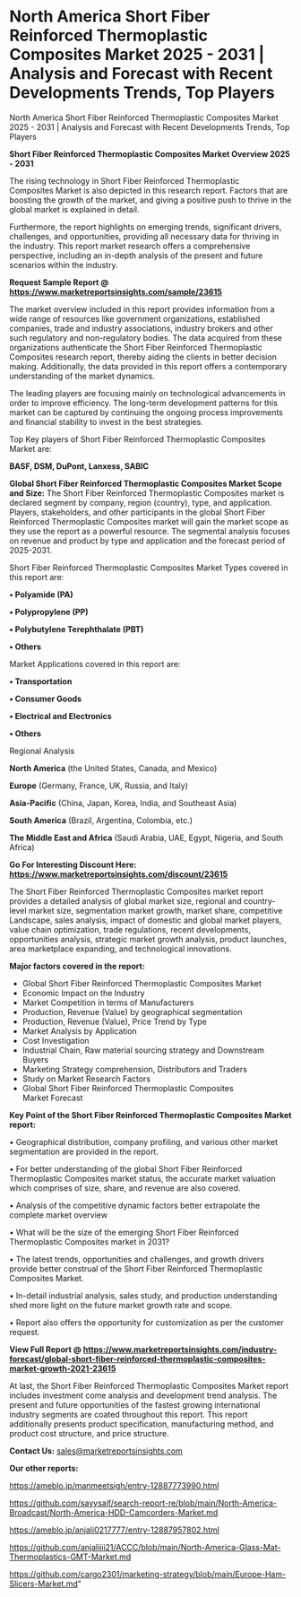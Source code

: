 # North America Short Fiber Reinforced Thermoplastic Composites Market 2025 - 2031 | Analysis and Forecast with Recent Developments Trends, Top Players
North America Short Fiber Reinforced Thermoplastic Composites Market 2025 - 2031 | Analysis and Forecast with Recent Developments Trends, Top Players

<Strong> Short Fiber Reinforced Thermoplastic Composites Market Overview 2025 - 2031</strong>

The rising technology in Short Fiber Reinforced Thermoplastic Composites Market is also depicted in this research report. Factors that are boosting the growth of the market, and giving a positive push to thrive in the global market is explained in detail.

Furthermore, the report highlights on emerging trends, significant drivers, challenges, and opportunities, providing all necessary data for thriving in the industry. This report market research offers a comprehensive perspective, including an in-depth analysis of the present and future scenarios within the industry.

<strong>Request Sample Report @ <a href=https://www.marketreportsinsights.com/sample/23615>https://www.marketreportsinsights.com/sample/23615</a></strong>

The market overview included in this report provides information from a wide range of resources like government organizations, established companies, trade and industry associations, industry brokers and other such regulatory and non-regulatory bodies. The data acquired from these organizations authenticate the Short Fiber Reinforced Thermoplastic Composites research report, thereby aiding the clients in better decision making. Additionally, the data provided in this report offers a contemporary understanding of the market dynamics.

The leading players are focusing mainly on technological advancements in order to improve efficiency. The long-term development patterns for this market can be captured by continuing the ongoing process improvements and financial stability to invest in the best strategies.

Top Key players of Short Fiber Reinforced Thermoplastic Composites Market are:

<strong>BASF, DSM, DuPont, Lanxess, SABIC</strong>

<strong><b>Global Short Fiber Reinforced Thermoplastic Composites Market Scope and Size:</b></strong>
The Short Fiber Reinforced Thermoplastic Composites market is declared segment by company, region (country), type, and application. Players, stakeholders, and other participants in the global Short Fiber Reinforced Thermoplastic Composites market will gain the market scope as they use the report as a powerful resource. The segmental analysis focuses on revenue and product by type and application and the forecast period of 2025-2031.

Short Fiber Reinforced Thermoplastic Composites Market Types covered in this report are:

<strong>• Polyamide (PA)

• Polypropylene (PP)

• Polybutylene Terephthalate (PBT)

• Others</strong>

Market Applications covered in this report are:

<strong>• Transportation

• Consumer Goods

• Electrical and Electronics

• Others</strong> 

Regional Analysis

<strong>North America</strong> (the United States, Canada, and Mexico)

<strong>Europe</strong> (Germany, France, UK, Russia, and Italy)

<strong>Asia-Pacific</strong> (China, Japan, Korea, India, and Southeast Asia)

<strong>South America</strong> (Brazil, Argentina, Colombia, etc.)

<strong>The Middle East and Africa</strong> (Saudi Arabia, UAE, Egypt, Nigeria, and South Africa)

<strong>Go For Interesting Discount Here: <a href=https://www.marketreportsinsights.com/discount/23615>https://www.marketreportsinsights.com/discount/23615</a></strong>

The Short Fiber Reinforced Thermoplastic Composites market report provides a detailed analysis of global market size, regional and country-level market size, segmentation market growth, market share, competitive Landscape, sales analysis, impact of domestic and global market players, value chain optimization, trade regulations, recent developments, opportunities analysis, strategic market growth analysis, product launches, area marketplace expanding, and technological innovations.

<strong><b>Major factors covered in the report:</b></strong>
<ul>
  <li>Global Short Fiber Reinforced Thermoplastic Composites Market </li>
  <li>Economic Impact on the Industry</li>
  <li>Market Competition in terms of Manufacturers</li>
  <li>Production, Revenue (Value) by geographical segmentation</li>
  <li>Production, Revenue (Value), Price Trend by Type</li>
  <li>Market Analysis by Application</li>
  <li>Cost Investigation</li>
  <li>Industrial Chain, Raw material sourcing strategy and Downstream Buyers</li>
  <li>Marketing Strategy comprehension, Distributors and Traders</li>
  <li>Study on Market Research Factors</li>
  <li>Global Short Fiber Reinforced Thermoplastic Composites Market Forecast</li>
</ul>

<strong><b>Key Point of the Short Fiber Reinforced Thermoplastic Composites Market report:</b></strong>

• Geographical distribution, company profiling, and various other market segmentation are provided in the report.

• For better understanding of the global Short Fiber Reinforced Thermoplastic Composites market status, the accurate market valuation which comprises of size, share, and revenue are also covered.

• Analysis of the competitive dynamic factors better extrapolate the complete market overview

• What will be the size of the emerging Short Fiber Reinforced Thermoplastic Composites market in 2031?

• The latest trends, opportunities and challenges, and growth drivers provide better construal of the Short Fiber Reinforced Thermoplastic Composites Market.

• In-detail industrial analysis, sales study, and production understanding shed more light on the future market growth rate and scope.

• Report also offers the opportunity for customization as per the customer request.

<strong><b>View Full Report @ <a href=https://www.marketreportsinsights.com/industry-forecast/global-short-fiber-reinforced-thermoplastic-composites-market-growth-2021-23615>https://www.marketreportsinsights.com/industry-forecast/global-short-fiber-reinforced-thermoplastic-composites-market-growth-2021-23615</a></b></strong>


At last, the Short Fiber Reinforced Thermoplastic Composites Market report includes investment come analysis and development trend analysis. The present and future opportunities of the fastest growing international industry segments are coated throughout this report. This report additionally presents product specification, manufacturing method, and product cost structure, and price structure.

<strong>Contact Us:</strong>
sales@marketreportsinsights.com

<strong>Our other reports:</strong>

<a href=https://ameblo.jp/manmeetsigh/entry-12887773990.html>https://ameblo.jp/manmeetsigh/entry-12887773990.html</a>

<a href=https://github.com/sayysaif/search-report-re/blob/main/North-America-Broadcast/North-America-HDD-Camcorders-Market.md>https://github.com/sayysaif/search-report-re/blob/main/North-America-Broadcast/North-America-HDD-Camcorders-Market.md</a>

<a href=https://ameblo.jp/anjali0217777/entry-12887957802.html>https://ameblo.jp/anjali0217777/entry-12887957802.html</a>

<a href=https://github.com/anjaliiii21/ACCC/blob/main/North-America-Glass-Mat-Thermoplastics-GMT-Market.md>https://github.com/anjaliiii21/ACCC/blob/main/North-America-Glass-Mat-Thermoplastics-GMT-Market.md</a>

<a href=https://github.com/cargo2301/marketing-strategy/blob/main/Europe-Ham-Slicers-Market.md>https://github.com/cargo2301/marketing-strategy/blob/main/Europe-Ham-Slicers-Market.md</a>"
